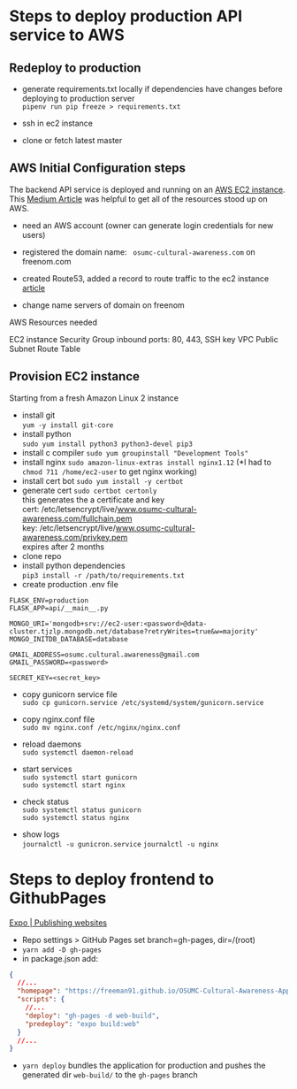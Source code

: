 # Steps to deploy production API service to AWS


## Redeploy to production

- generate requirements.txt locally if dependencies have changes before deploying to production server  
  `pipenv run pip freeze > requirements.txt`
- ssh in ec2 instance

- clone or fetch latest master



## AWS Initial Configuration steps

The backend API service is deployed and running on an [AWS EC2 instance](https://docs.aws.amazon.com/AWSEC2/latest/UserGuide/concepts.html). 
This [Medium Article](https://medium.com/@shefaliaj7/hosting-react-flask-mongodb-web-application-on-aws-part-1-introduction-f49b1be79f48) was helpful to get all of the resources stood up on AWS.

- need an AWS account (owner can generate login credentials for new users)

- registered the domain name: ` osumc-cultural-awareness.com` on freenom.com
- created Route53, added a record to route traffic to the ec2 instance [article](https://docs.aws.amazon.com/Route53/latest/DeveloperGuide/routing-to-ec2-instance.html)
- change name servers of domain on freenom

AWS Resources needed

EC2 instance
Security Group
inbound ports: 80, 443,
SSH key
VPC
Public Subnet
Route Table

## Provision EC2 instance

Starting from a fresh Amazon Linux 2 instance

- install git  
  `yum -y install git-core`
- install python  
  `sudo yum install python3 python3-devel pip3`
- install c compiler
  `sudo yum groupinstall "Development Tools" `
- install nginx
  `sudo amazon-linux-extras install nginx1.12` 
  (*I had to `chmod 711 /home/ec2-user` to get nginx working)
- install cert bot `sudo yum install -y certbot`
- generate cert `sudo certbot certonly`  
  this generates the a certificate and key  
  cert: /etc/letsencrypt/live/www.osumc-cultural-awareness.com/fullchain.pem  
  key: /etc/letsencrypt/live/www.osumc-cultural-awareness.com/privkey.pem  
  expires after 2 months
- clone repo
- install python dependencies  
  `pip3 install -r /path/to/requirements.txt`
- create production .env file  
```
FLASK_ENV=production
FLASK_APP=api/__main__.py

MONGO_URI='mongodb+srv://ec2-user:<password>@data-cluster.tjzlp.mongodb.net/database?retryWrites=true&w=majority'
MONGO_INITDB_DATABASE=database

GMAIL_ADDRESS=osumc.cultural.awareness@gmail.com
GMAIL_PASSWORD=<password>

SECRET_KEY=<secret_key>
```

- copy gunicorn service file  
  `sudo cp gunicorn.service /etc/systemd/system/gunicorn.service`
- copy nginx.conf file  
  `sudo mv nginx.conf /etc/nginx/nginx.conf`

- reload daemons  
  `sudo systemctl daemon-reload` 
- start services  
  `sudo systemctl start gunicorn`  
  `sudo systemctl start nginx`
- check status  
  `sudo systemctl status gunicorn`  
  `sudo systemctl status nginx`
- show logs  
  `journalctl -u gunicron.service`
  `journalctl -u nginx`


# Steps to deploy frontend to GithubPages

[Expo | Publishing websites](https://docs.expo.io/distribution/publishing-websites/)

- Repo settings > GitHub Pages set branch=gh-pages, dir=/(root)
- `yarn add -D gh-pages`
- in package.json add:

```json
{
  //...
  "homepage": "https://freeman91.github.io/OSUMC-Cultural-Awareness-App/",
  "scripts": {
    //...
    "deploy": "gh-pages -d web-build",
    "predeploy": "expo build:web"
  }
  //...
}
```

- `yarn deploy` bundles the application for production and pushes the generated dir `web-build/` to the `gh-pages` branch
